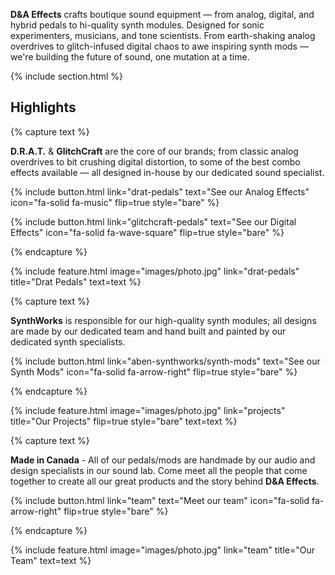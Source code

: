 ---
---
**D&A Effects** crafts boutique sound equipment — from analog, digital, and hybrid pedals to hi-quality synth modules. Designed for sonic experimenters, musicians, and tone scientists. From earth-shaking analog overdrives to glitch-infused digital chaos to awe inspiring synth mods — we're building the future of sound, one mutation at a time.

{% include section.html %}

## Highlights

{% capture text %}

**D.R.A.T.** & **GlitchCraft** are the core of our brands; from classic analog overdrives to bit crushing digital distortion, to some of the best combo effects available — all designed in-house by our dedicated sound specialist.

{%
  include button.html
  link="drat-pedals"
  text="See our Analog Effects"
  icon="fa-solid fa-music"
  flip=true
  style="bare"
%}

{%
  include button.html
  link="glitchcraft-pedals"
  text="See our Digital Effects"
  icon="fa-solid fa-wave-square"
  flip=true
  style="bare"
%}

{% endcapture %}

{%
  include feature.html
  image="images/photo.jpg"
  link="drat-pedals"
  title="Drat Pedals"
  text=text
%}

{% capture text %}

**SynthWorks** is responsible for our high-quality synth modules; all designs are made by our dedicated team and hand built and painted by our dedicated synth specialists.

{%
  include button.html
  link="aben-synthworks/synth-mods"
  text="See our Synth Mods"
  icon="fa-solid fa-arrow-right"
  flip=true
  style="bare"
%}

{% endcapture %}

{%
  include feature.html
  image="images/photo.jpg"
  link="projects"
  title="Our Projects"
  flip=true
  style="bare"
  text=text
%}

{% capture text %}

**Made in Canada** - All of our pedals/mods are handmade by our audio and design specialists in our sound lab. Come meet all the people that come together to create all our great products and the story behind **D&A Effects**.

{%
  include button.html
  link="team"
  text="Meet our team"
  icon="fa-solid fa-arrow-right"
  flip=true
  style="bare"
%}

{% endcapture %}

{%
  include feature.html
  image="images/photo.jpg"
  link="team"
  title="Our Team"
  text=text
%}
